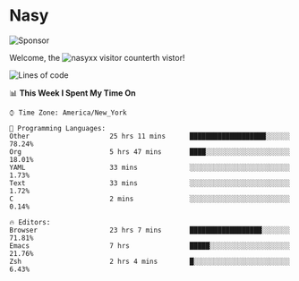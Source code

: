 # Nasy

<!--
<p align="center">
<img height="200" src="https://github-readme-stats.vercel.app/api?username=nasyxx&count_private=true&show_icons=true&theme=dracula&include_all_commits=true"/>
<img height="200" src="https://github-readme-stats.vercel.app/api/top-langs/?username=nasyxx&theme=dracula&hide=html,jupyter+notebook&count_private=true&show_icons=true"/>
</p>

  
----------------
-->

![Sponsor](https://img.shields.io/static/v1.svg?label=Sponsor&message=%E2%9D%A4&logo=GitHub&style=flat&color=pink)
 
Welcome, the ![nasyxx visitor counter](https://count.getloli.com/get/@nasyxx?theme=rule34)th vistor!
 
<!--START_SECTION:waka-->
![Lines of code](https://img.shields.io/badge/From%20Hello%20World%20I%27ve%20Written-600047%20lines%20of%20code-blue)

📊 **This Week I Spent My Time On** 

```text
⌚︎ Time Zone: America/New_York

💬 Programming Languages: 
Other                    25 hrs 11 mins      ███████████████████░░░░░░   78.24% 
Org                      5 hrs 47 mins       ████░░░░░░░░░░░░░░░░░░░░░   18.01% 
YAML                     33 mins             ░░░░░░░░░░░░░░░░░░░░░░░░░   1.73% 
Text                     33 mins             ░░░░░░░░░░░░░░░░░░░░░░░░░   1.72% 
C                        2 mins              ░░░░░░░░░░░░░░░░░░░░░░░░░   0.14%

🔥 Editors: 
Browser                  23 hrs 7 mins       ██████████████████░░░░░░░   71.81% 
Emacs                    7 hrs               █████░░░░░░░░░░░░░░░░░░░░   21.76% 
Zsh                      2 hrs 4 mins        █░░░░░░░░░░░░░░░░░░░░░░░░   6.43%

```


<!--END_SECTION:waka-->

<!-- ![visitors](https://visitor-badge.laobi.icu/badge?page_id=nasyxx.nasyxx) -->
